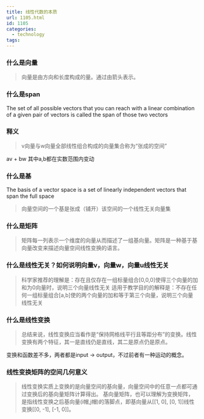 ```yaml
---
title: 线性代数的本质
url: 1105.html
id: 1105
categories:
  - technology
tags:
---
```


### 什么是向量

> 向量是由方向和长度构成的量。通过由箭头表示。

### 什么是span

The set of all possible vectors that you can reach with a linear combination of a given pair of vectors is called the span of those two vectors

### 释义

> v向量与w向量全部线性组合构成的向量集合称为“张成的空间”

av + bw 其中a,b都在实数范围内变动

### 什么是基

The basis of a vector space is a set of linearly independent vectors that span the full space

> 向量空间的一个基是张成（铺开）该空间的一个线性无关向量集

### 什么是矩阵

> 矩阵每一列表示一个维度的向量从而描述了一组基向量。矩阵是一种基于基向量改变来描述向量空间线性变换的语言。

### 什么是线性无关？如何说明向量v，向量w，向量u线性无关

> 科学家推荐的理解是：存在且仅存在一组标量组合\[0,0,0\]使得三个向量的加和为0向量时，说明三个向量线性无关
> 适用于教学目的的解释是：不存在任何一组标量组合\[a,b\]使的两个向量的加和等于第三个向量，说明三个向量线性无关

### 什么是线性变换

> 总结来说，线性变换应当看作是“保持网格线平行且等距分布”的变换。线性变换有两个特征，其一是直线仍是直线，其二是原点仍是原点。

变换和函数差不多，两者都是input -> output，不过前者有一种运动的概念。

### 线性变换矩阵的空间几何意义

> 线性变换实质上变换的是向量空间的基向量，向量空间中的任意一点都可通过变换后的基向量矩阵计算得出。
> 基向量矩阵，也可以理解为变换矩阵，是指线性变换之后基向量(i帽,j帽)的落脚点，即基向量从[[1, 0], [0, 1]]线性变换[[0, -1], [-1, 0]]。
